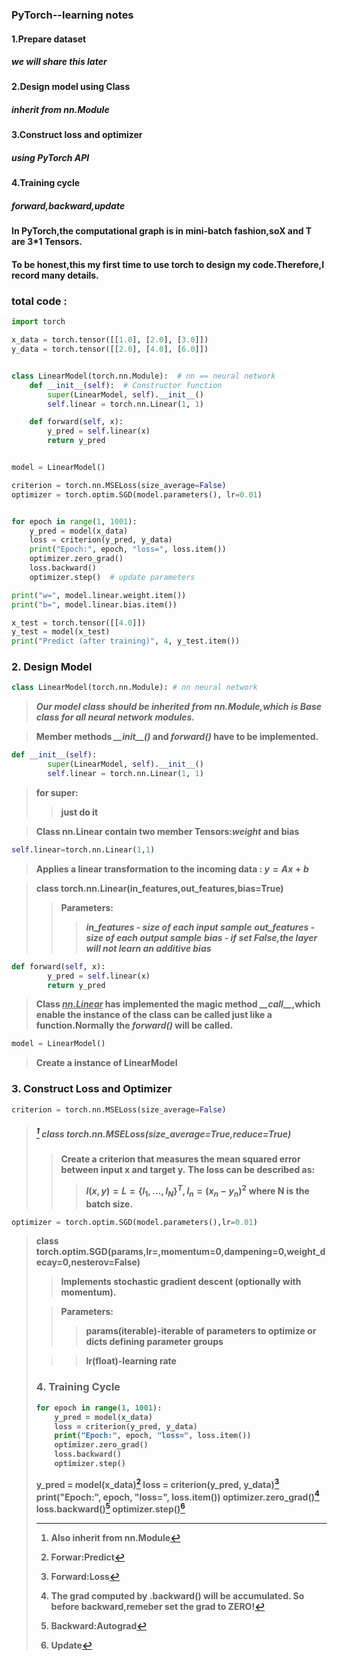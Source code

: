 ### PyTorch--learning notes

#### 1.Prepare dataset
##### we will share this later
#### 2.Design model using Class
##### inherit from nn.Module
#### 3.Construct loss and optimizer
##### using PyTorch API
#### 4.Training cycle
##### forward,backward,update


__In PyTorch,the computational graph is in mini-batch fashion,soX and T are 3*1 Tensors.__

#### To be honest,this my first time to use torch to design my code.Therefore,I record many details.
### total code : 
``` python
import torch

x_data = torch.tensor([[1.0], [2.0], [3.0]])
y_data = torch.tensor([[2.0], [4.0], [6.0]])


class LinearModel(torch.nn.Module):  # nn == neural network
    def __init__(self):  # Constructor function
        super(LinearModel, self).__init__()
        self.linear = torch.nn.Linear(1, 1)

    def forward(self, x):
        y_pred = self.linear(x)
        return y_pred


model = LinearModel()

criterion = torch.nn.MSELoss(size_average=False)
optimizer = torch.optim.SGD(model.parameters(), lr=0.01)


for epoch in range(1, 1001):
    y_pred = model(x_data)
    loss = criterion(y_pred, y_data)
    print("Epoch:", epoch, "loss=", loss.item())
    optimizer.zero_grad()
    loss.backward()
    optimizer.step()  # update parameters

print("w=", model.linear.weight.item())
print("b=", model.linear.bias.item())

x_test = torch.tensor([[4.0]])
y_test = model(x_test)
print("Predict (after training)", 4, y_test.item())

```

### 2. Design Model
``` python
class LinearModel(torch.nn.Module): # nn neural network

```
>___Our model class should be inherited from nn.Module,which is Base class for all neural network modules.___


>__Member methods _\_\_init\_\_()_ and _forward()_ have to be implemented.__

``` python
def __init__(self):
        super(LinearModel, self).__init__() 
        self.linear = torch.nn.Linear(1, 1)

```

>__for super:__
>>__just do it__

>__Class nn.Linear contain two member Tensors:_weight_ and bias__

``` python
self.linear=torch.nn.Linear(1,1)
```
>__Applies a linear transformation to the incoming data : $y=Ax+b$__

>__class torch.nn.Linear(in_features,out_features,bias=True)__
>>__Parameters:__    
>>>___in_features - size of each input sample___
               ___out_features - size of each output sample___
               ___bias - if set False,the layer will not learn an additive bias___

``` python
def forward(self, x):
        y_pred = self.linear(x)
        return y_pred
```
>__Class ___<u>nn.Linear___</u> has implemented the magic method ___\_\_call\_\____,which enable the instance of the class can be called just like a function.Normally the ___forward()___ will be called.__

``` python
model = LinearModel()
```
>__Create a instance of LinearModel__


### 3. Construct Loss and Optimizer
``` python
criterion = torch.nn.MSELoss(size_average=False)
```
>##### [^1] class torch.nn.MSELoss(size_average=True,reduce=True)
>>__Create a criterion that measures the mean squared error between input x and target y.__
>>__The loss can be described as:__
>>>__$l(x,y)=L=\{l_1,\dots,l_N\}{^T}, l_n=(x_n-y_n){^2}$__
>>>__where N is the batch size.__



``` python
optimizer = torch.optim.SGD(model.parameters(),lr=0.01)
```
> __class torch.optim.SGD(params,lr=<object object>,momentum=0,dampening=0,weight_decay=0,nesterov=False)__
>>__Implements stochastic gradient descent (optionally with momentum).__

>__Parameters:__ 
>>__params(iterable)-iterable of parameters to optimize or dicts defining parameter groups__

>>__lr(float)-learning rate__


### 4. Training Cycle
``` python 
for epoch in range(1, 1001):
    y_pred = model(x_data)
    loss = criterion(y_pred, y_data)
    print("Epoch:", epoch, "loss=", loss.item())
    optimizer.zero_grad()
    loss.backward()
    optimizer.step()

```

y_pred = model(x_data)[^2]
loss = criterion(y_pred, y_data)[^3]
print("Epoch:", epoch, "loss=", loss.item())
optimizer.zero_grad()[^4]
loss.backward()[^5]
optimizer.step()[^6]




[^1]:Also inherit from nn.Module
[^2]:Forwar:Predict
[^3]:Forward:Loss
[^4]:The grad computed by .backward() will be accumulated.
So before backward,remeber set the grad to ZERO!
[^5]:Backward:Autograd
[^6]:Update